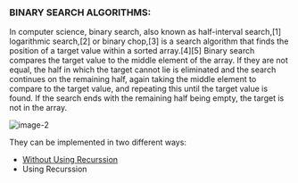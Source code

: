 ### BINARY SEARCH ALGORITHMS:
In computer science, binary search, also known as half-interval search,[1] logarithmic search,[2] or binary chop,[3] is a search algorithm that finds the position of a target value within a sorted array.[4][5] Binary search compares the target value to the middle element of the array. If they are not equal, the half in which the target cannot lie is eliminated and the search continues on the remaining half, again taking the middle element to compare to the target value, and repeating this until the target value is found. If the search ends with the remaining half being empty, the target is not in the array.

![image-2](https://user-images.githubusercontent.com/116305458/205507271-7c711882-161b-412a-96c9-1834a90fc0ef.png)

They can be implemented in two different ways: 
- [Without Using Recurssion](https://github.com/CSI-SCT-SB/PY_XTREME/blob/main/BeginnerBasics/SEARCH_ALGORITHMS/BinarySearch/binary_search.ipynb)
- Using Recurssion
